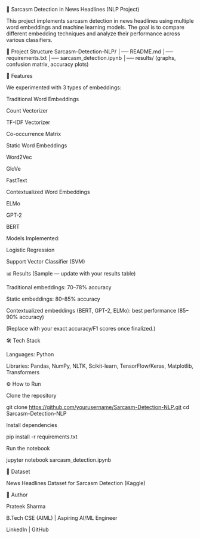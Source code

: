 📘 Sarcasm Detection in News Headlines (NLP Project)

This project implements sarcasm detection in news headlines using multiple word embeddings and machine learning models.
The goal is to compare different embedding techniques and analyze their performance across various classifiers.

📂 Project Structure
Sarcasm-Detection-NLP/
│── README.md
│── requirements.txt
│── sarcasm_detection.ipynb
│── results/ (graphs, confusion matrix, accuracy plots)

🚀 Features

We experimented with 3 types of embeddings:

Traditional Word Embeddings

Count Vectorizer

TF-IDF Vectorizer

Co-occurrence Matrix

Static Word Embeddings

Word2Vec

GloVe

FastText

Contextualized Word Embeddings

ELMo

GPT-2

BERT

Models Implemented:

Logistic Regression

Support Vector Classifier (SVM)

📊 Results (Sample — update with your results table)

Traditional embeddings: 70–78% accuracy

Static embeddings: 80–85% accuracy

Contextualized embeddings (BERT, GPT-2, ELMo): best performance (85–90% accuracy)

(Replace with your exact accuracy/F1 scores once finalized.)

🛠️ Tech Stack

Languages: Python

Libraries: Pandas, NumPy, NLTK, Scikit-learn, TensorFlow/Keras, Matplotlib, Transformers

⚙️ How to Run

Clone the repository

git clone https://github.com/yourusername/Sarcasm-Detection-NLP.git
cd Sarcasm-Detection-NLP


Install dependencies

pip install -r requirements.txt


Run the notebook

jupyter notebook sarcasm_detection.ipynb

📜 Dataset

News Headlines Dataset for Sarcasm Detection (Kaggle)

🙌 Author

Prateek Sharma

B.Tech CSE (AIML) | Aspiring AI/ML Engineer

LinkedIn
 | GitHub
